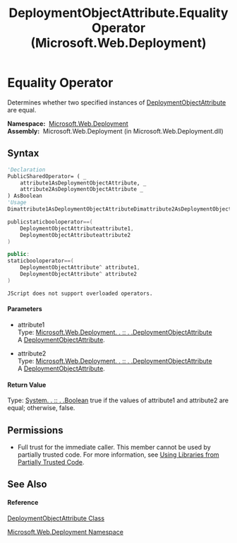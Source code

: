 ﻿---
title: DeploymentObjectAttribute.Equality Operator  (Microsoft.Web.Deployment)
TOCTitle: Equality Operator
ms:assetid: M:Microsoft.Web.Deployment.DeploymentObjectAttribute.op_Equality(Microsoft.Web.Deployment.DeploymentObjectAttribute,Microsoft.Web.Deployment.DeploymentObjectAttribute)
ms:mtpsurl: https://msdn.microsoft.com/en-us/library/microsoft.web.deployment.deploymentobjectattribute.op_equality(v=VS.90)
ms:contentKeyID: 22754041
ms.date: 05/02/2012
mtps_version: v=VS.90
f1_keywords:
- Microsoft.Web.Deployment.DeploymentObjectAttribute.Equality
dev_langs:
- CSharp
- JScript
- VB
- c++
api_location:
- Microsoft.Web.Deployment.dll
api_name:
- Microsoft.Web.Deployment.DeploymentObjectAttribute.Equality
- Microsoft.Web.Deployment.DeploymentObjectAttribute.op_Equality
api_type:
- Managed
topic_type:
- apiref
- kbSyntax
product_family_name: VS
ROBOTS: INDEX,FOLLOW
---

# Equality Operator

Determines whether two specified instances of [DeploymentObjectAttribute](deploymentobjectattribute-class-microsoft-web-deployment.md) are equal.

**Namespace:**  [Microsoft.Web.Deployment](microsoft-web-deployment-namespace.md)  
**Assembly:**  Microsoft.Web.Deployment (in Microsoft.Web.Deployment.dll)

## Syntax

``` vb
'Declaration
PublicSharedOperator= ( _
    attribute1AsDeploymentObjectAttribute, _
    attribute2AsDeploymentObjectAttribute _
) AsBoolean
'Usage
Dimattribute1AsDeploymentObjectAttributeDimattribute2AsDeploymentObjectAttributeDimreturnValueAsBooleanreturnValue = (attribute1=attribute2)
```

``` csharp
publicstaticbooloperator==(
    DeploymentObjectAttributeattribute1,
    DeploymentObjectAttributeattribute2
)
```

``` c++
public:
staticbooloperator==(
    DeploymentObjectAttribute^ attribute1, 
    DeploymentObjectAttribute^ attribute2
)
```

``` jscript
JScript does not support overloaded operators.
```

#### Parameters

  - attribute1  
    Type: [Microsoft.Web.Deployment. . :: . .DeploymentObjectAttribute](deploymentobjectattribute-class-microsoft-web-deployment.md)  
    A [DeploymentObjectAttribute](deploymentobjectattribute-class-microsoft-web-deployment.md).  

<!-- end list -->

  - attribute2  
    Type: [Microsoft.Web.Deployment. . :: . .DeploymentObjectAttribute](deploymentobjectattribute-class-microsoft-web-deployment.md)  
    A [DeploymentObjectAttribute](deploymentobjectattribute-class-microsoft-web-deployment.md).  

#### Return Value

Type: [System. . :: . .Boolean](https://msdn.microsoft.com/en-us/library/a28wyd50\(v=vs.90\))  
true if the values of attribute1 and attribute2 are equal; otherwise, false.  

## Permissions

  - Full trust for the immediate caller. This member cannot be used by partially trusted code. For more information, see [Using Libraries from Partially Trusted Code](https://msdn.microsoft.com/en-us/library/8skskf63\(v=vs.90\)).

## See Also

#### Reference

[DeploymentObjectAttribute Class](deploymentobjectattribute-class-microsoft-web-deployment.md)

[Microsoft.Web.Deployment Namespace](microsoft-web-deployment-namespace.md)

